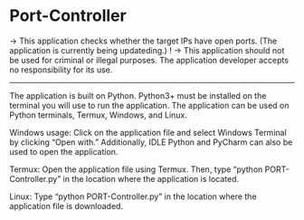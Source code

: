 # Port-Controller
-> This application checks whether the target IPs have open ports. (The application is currently being updateding.)
! -> This application should not be used for criminal or illegal purposes. The application developer accepts no responsibility for its use.

-----------------------------------------------------------------------------------------------------------------------------------------------------------------

The application is built on Python. Python3+ must be installed on the terminal you will use to run the application. The application can be used on Python terminals, Termux, Windows, and Linux.

Windows usage: Click on the application file and select Windows Terminal by clicking “Open with.” Additionally, IDLE Python and PyCharm can also be used to open the application.

Termux: Open the application file using Termux. Then, type “python PORT-Controller.py” in the location where the application is located.

Linux: Type “python PORT-Controller.py” in the location where the application file is downloaded.
